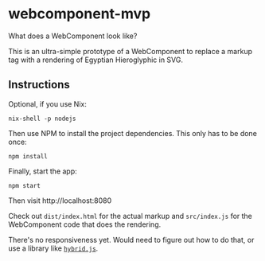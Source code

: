 # webcomponent-mvp

What does a WebComponent look like?

This is an ultra-simple prototype of a WebComponent to replace a markup tag
with a rendering of Egyptian Hieroglyphic in SVG.

## Instructions

Optional, if you use Nix:

```
nix-shell -p nodejs
```

Then use NPM to install the project dependencies. This only has to be done
once:

```
npm install
```

Finally, start the app:

```
npm start 
```

Then visit http://localhost:8080

Check out `dist/index.html` for the actual markup and `src/index.js` for the
WebComponent code that does the rendering.

There's no responsiveness yet. Would need to figure out how to do that, or use
a library like [`hybrid.js`](https://hybrids.js.org/).
